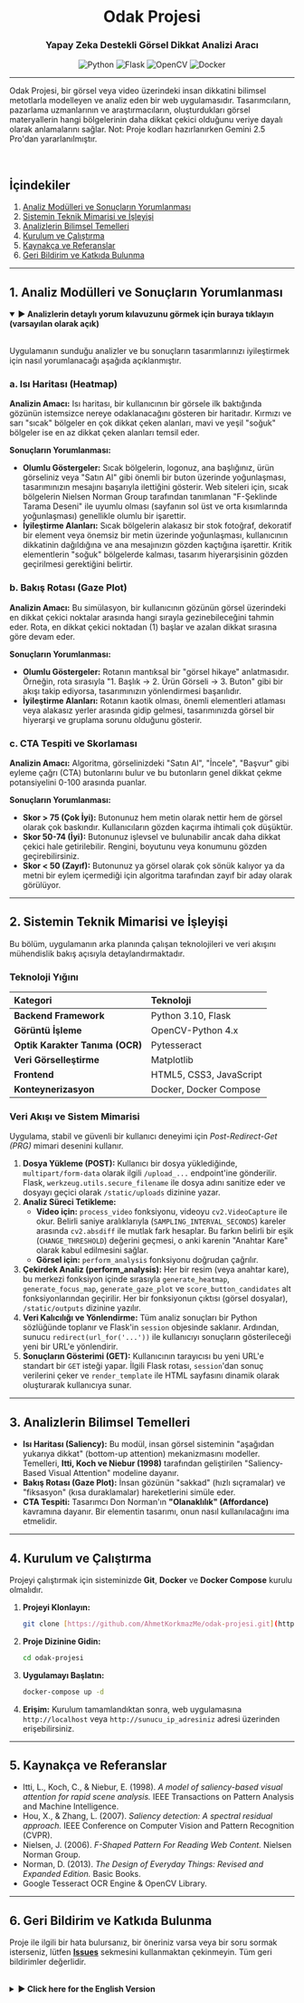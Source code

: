 <div align="center">

# Odak Projesi
### Yapay Zeka Destekli Görsel Dikkat Analizi Aracı

</div>

<div align="center">

![Python](https://img.shields.io/badge/Python-3.10-3776AB?style=for-the-badge&logo=python)
![Flask](https://img.shields.io/badge/Flask-000000?style=for-the-badge&logo=flask&logoColor=white)
![OpenCV](https://img.shields.io/badge/OpenCV-5C3EE8?style=for-the-badge&logo=opencv&logoColor=white)
![Docker](https://img.shields.io/badge/Docker-2496ED?style=for-the-badge&logo=docker&logoColor=white)

</div>

---

Odak Projesi, bir görsel veya video üzerindeki insan dikkatini bilimsel metotlarla modelleyen ve analiz eden bir web uygulamasıdır. Tasarımcıların, pazarlama uzmanlarının ve araştırmacıların, oluşturdukları görsel materyallerin hangi bölgelerinin daha dikkat çekici olduğunu veriye dayalı olarak anlamalarını sağlar.
Not: Proje kodları hazırlanırken Gemini 2.5 Pro'dan yararlanılmıştır.

<br>

## İçindekiler
1. [Analiz Modülleri ve Sonuçların Yorumlanması](#1-analiz-modülleri-ve-sonuçların-yorumlanması)
2. [Sistemin Teknik Mimarisi ve İşleyişi](#2-sistemin-teknik-mimarisi-ve-işleyişi)
3. [Analizlerin Bilimsel Temelleri](#3-analizlerin-bilimsel-temelleri)
4. [Kurulum ve Çalıştırma](#4-kurulum-ve-çalıştırma)
5. [Kaynakça ve Referanslar](#5-kaynakça-ve-referanslar)
6. [Geri Bildirim ve Katkıda Bulunma](#6-geri-bildirim-ve-katkıda-bulunma)

---

## 1. Analiz Modülleri ve Sonuçların Yorumlanması

<details open>
<summary><strong>► Analizlerin detaylı yorum kılavuzunu görmek için buraya tıklayın (varsayılan olarak açık)</strong></summary>
<br>

Uygulamanın sunduğu analizler ve bu sonuçların tasarımlarınızı iyileştirmek için nasıl yorumlanacağı aşağıda açıklanmıştır.

### a. Isı Haritası (Heatmap)
**Analizin Amacı:** Isı haritası, bir kullanıcının bir görsele ilk baktığında gözünün istemsizce nereye odaklanacağını gösteren bir haritadır. Kırmızı ve sarı "sıcak" bölgeler en çok dikkat çeken alanları, mavi ve yeşil "soğuk" bölgeler ise en az dikkat çeken alanları temsil eder.

**Sonuçların Yorumlanması:**
* **Olumlu Göstergeler:** Sıcak bölgelerin, logonuz, ana başlığınız, ürün görseliniz veya "Satın Al" gibi önemli bir buton üzerinde yoğunlaşması, tasarımınızın mesajını başarıyla ilettiğini gösterir. Web siteleri için, sıcak bölgelerin Nielsen Norman Group tarafından tanımlanan "F-Şeklinde Tarama Deseni" ile uyumlu olması (sayfanın sol üst ve orta kısımlarında yoğunlaşması) genellikle olumlu bir işarettir.
* **İyileştirme Alanları:** Sıcak bölgelerin alakasız bir stok fotoğraf, dekoratif bir element veya önemsiz bir metin üzerinde yoğunlaşması, kullanıcının dikkatinin dağıldığına ve ana mesajınızın gözden kaçtığına işarettir. Kritik elementlerin "soğuk" bölgelerde kalması, tasarım hiyerarşisinin gözden geçirilmesi gerektiğini belirtir.

### b. Bakış Rotası (Gaze Plot)
**Analizin Amacı:** Bu simülasyon, bir kullanıcının gözünün görsel üzerindeki en dikkat çekici noktalar arasında hangi sırayla gezinebileceğini tahmin eder. Rota, en dikkat çekici noktadan (1) başlar ve azalan dikkat sırasına göre devam eder.

**Sonuçların Yorumlanması:**
* **Olumlu Göstergeler:** Rotanın mantıksal bir "görsel hikaye" anlatmasıdır. Örneğin, rota sırasıyla "1. Başlık -> 2. Ürün Görseli -> 3. Buton" gibi bir akışı takip ediyorsa, tasarımınızın yönlendirmesi başarılıdır.
* **İyileştirme Alanları:** Rotanın kaotik olması, önemli elementleri atlaması veya alakasız yerler arasında gidip gelmesi, tasarımınızda görsel bir hiyerarşi ve gruplama sorunu olduğunu gösterir.

### c. CTA Tespiti ve Skorlaması
**Analizin Amacı:** Algoritma, görselinizdeki "Satın Al", "İncele", "Başvur" gibi eyleme çağrı (CTA) butonlarını bulur ve bu butonların genel dikkat çekme potansiyelini 0-100 arasında puanlar.

**Sonuçların Yorumlanması:**
* **Skor > 75 (Çok İyi):** Butonunuz hem metin olarak nettir hem de görsel olarak çok baskındır. Kullanıcıların gözden kaçırma ihtimali çok düşüktür.
* **Skor 50-74 (İyi):** Butonunuz işlevsel ve bulunabilir ancak daha dikkat çekici hale getirilebilir. Rengini, boyutunu veya konumunu gözden geçirebilirsiniz.
* **Skor < 50 (Zayıf):** Butonunuz ya görsel olarak çok sönük kalıyor ya da metni bir eylem içermediği için algoritma tarafından zayıf bir aday olarak görülüyor.

</details>

---

## 2. Sistemin Teknik Mimarisi ve İşleyişi
Bu bölüm, uygulamanın arka planında çalışan teknolojileri ve veri akışını mühendislik bakış açısıyla detaylandırmaktadır.

### Teknoloji Yığını

| Kategori | Teknoloji |
| :--- | :--- |
| **Backend Framework** | Python 3.10, Flask |
| **Görüntü İşleme** | OpenCV-Python 4.x |
| **Optik Karakter Tanıma (OCR)** | Pytesseract |
| **Veri Görselleştirme** | Matplotlib |
| **Frontend** | HTML5, CSS3, JavaScript |
| **Konteynerizasyon**| Docker, Docker Compose |

### Veri Akışı ve Sistem Mimarisi
Uygulama, stabil ve güvenli bir kullanıcı deneyimi için _Post-Redirect-Get (PRG)_ mimari desenini kullanır.

1.  **Dosya Yükleme (POST):** Kullanıcı bir dosya yüklediğinde, `multipart/form-data` olarak ilgili `/upload_...` endpoint'ine gönderilir. Flask, `werkzeug.utils.secure_filename` ile dosya adını sanitize eder ve dosyayı geçici olarak `/static/uploads` dizinine yazar.
2.  **Analiz Süreci Tetikleme:**
    * **Video için:** `process_video` fonksiyonu, videoyu `cv2.VideoCapture` ile okur. Belirli saniye aralıklarıyla (`SAMPLING_INTERVAL_SECONDS`) kareler arasında `cv2.absdiff` ile mutlak fark hesaplar. Bu farkın belirli bir eşik (`CHANGE_THRESHOLD`) değerini geçmesi, o anki karenin "Anahtar Kare" olarak kabul edilmesini sağlar.
    * **Görsel için:** `perform_analysis` fonksiyonu doğrudan çağrılır.
3.  **Çekirdek Analiz (perform_analysis):** Her bir resim (veya anahtar kare), bu merkezi fonksiyon içinde sırasıyla `generate_heatmap`, `generate_focus_map`, `generate_gaze_plot` ve `score_button_candidates` alt fonksiyonlarından geçirilir. Her bir fonksiyonun çıktısı (görsel dosyalar), `/static/outputs` dizinine yazılır.
4.  **Veri Kalıcılığı ve Yönlendirme:** Tüm analiz sonuçları bir Python sözlüğünde toplanır ve Flask'in `session` objesinde saklanır. Ardından, sunucu `redirect(url_for('...'))` ile kullanıcıyı sonuçların gösterileceği yeni bir URL'e yönlendirir.
5.  **Sonuçların Gösterimi (GET):** Kullanıcının tarayıcısı bu yeni URL'e standart bir `GET` isteği yapar. İlgili Flask rotası, `session`'dan sonuç verilerini çeker ve `render_template` ile HTML sayfasını dinamik olarak oluşturarak kullanıcıya sunar.

---

## 3. Analizlerin Bilimsel Temelleri
* **Isı Haritası (Saliency):** Bu modül, insan görsel sisteminin "aşağıdan yukarıya dikkat" (bottom-up attention) mekanizmasını modeller. Temelleri, **Itti, Koch ve Niebur (1998)** tarafından geliştirilen "Saliency-Based Visual Attention" modeline dayanır.
* **Bakış Rotası (Gaze Plot):** İnsan gözünün "sakkad" (hızlı sıçramalar) ve "fiksasyon" (kısa duraklamalar) hareketlerini simüle eder.
* **CTA Tespiti:** Tasarımcı Don Norman'ın **"Olanaklılık" (Affordance)** kavramına dayanır. Bir elementin tasarımı, onun nasıl kullanılacağını ima etmelidir.

---

## 4. Kurulum ve Çalıştırma
Projeyi çalıştırmak için sisteminizde **Git**, **Docker** ve **Docker Compose** kurulu olmalıdır.

1.  **Projeyi Klonlayın:**
    ```bash
    git clone [https://github.com/AhmetKorkmazMe/odak-projesi.git](https://github.com/AhmetKorkmazMe/odak-projesi.git)
    ```
2.  **Proje Dizinine Gidin:**
    ```bash
    cd odak-projesi
    ```
3.  **Uygulamayı Başlatın:**
    ```bash
    docker-compose up -d
    ```
4.  **Erişim:**
    Kurulum tamamlandıktan sonra, web uygulamasına `http://localhost` veya `http://sunucu_ip_adresiniz` adresi üzerinden erişebilirsiniz.

---

## 5. Kaynakça ve Referanslar
* Itti, L., Koch, C., & Niebur, E. (1998). *A model of saliency-based visual attention for rapid scene analysis.* IEEE Transactions on Pattern Analysis and Machine Intelligence.
* Hou, X., & Zhang, L. (2007). *Saliency detection: A spectral residual approach.* IEEE Conference on Computer Vision and Pattern Recognition (CVPR).
* Nielsen, J. (2006). *F-Shaped Pattern For Reading Web Content.* Nielsen Norman Group.
* Norman, D. (2013). *The Design of Everyday Things: Revised and Expanded Edition.* Basic Books.
* Google Tesseract OCR Engine & OpenCV Library.

---

## 6. Geri Bildirim ve Katkıda Bulunma
Proje ile ilgili bir hata bulursanız, bir öneriniz varsa veya bir soru sormak isterseniz, lütfen **[Issues](https://github.com/AhmetKorkmazMe/odak-projesi/issues)** sekmesini kullanmaktan çekinmeyin. Tüm geri bildirimler değerlidir.

<br>

<details>
<summary><strong>► Click here for the English Version</strong></summary>
<br>

# Odak Project: An AI-Powered Visual Attention Analysis Platform

The Odak Project is a web application that models and analyzes human visual attention on an image or video using scientific methods. It enables designers, marketing experts, and researchers to understand, based on data, which parts of their visual materials are more engaging.

## 1. Analysis Modules & Interpretation of Results

The analyses provided by the application and how to interpret these results to improve your designs are explained below.

### a. Heatmap
Purpose: A heatmap is a map that shows where a user's eye will involuntarily focus when they first look at an image. "Hot" regions in red and yellow represent the most attention-grabbing areas, while "cold" regions in blue and green represent the least.

Interpretation:
* Positive Indicators: If hot zones are concentrated on your logo, main headline, product image, or a key button like "Buy Now," it indicates that your design successfully conveys its message.
* Areas for Improvement: If hot zones are focused on an irrelevant stock photo or a decorative element, it's a sign that the user's attention is distracted. If critical elements remain in "cold" zones, the design hierarchy should be reconsidered.

### b. Gaze Plot
Purpose: This simulation predicts the sequence in which a user's eye might scan across the most salient points on a visual. The route starts from the most attention-grabbing point (1) and proceeds in descending order of attention.

Interpretation:
* Positive Indicators: The route tells a logical "visual story." For instance, if the path follows a flow like "1. Headline -> 2. Product Image -> 3. Button," your design's guidance is successful.
* Areas for Improvement: A chaotic path that skips important elements suggests a problem with visual hierarchy and grouping in your design.

### c. CTA Detection and Scoring
Purpose: The algorithm finds call-to-action (CTA) buttons like "Buy," "Learn More," or "Apply" in your visual and scores their attention-grabbing potential on a scale of 0-100.

Interpretation:
* Score > 75 (Very Good): Your button is clear both textually and visually dominant.
* Score 50-74 (Good): Your button is functional but could be made more prominent.
* Score < 50 (Weak): Your button is either visually subdued or its text doesn't imply an action, making it difficult for users to notice.

## 2. System's Technical Architecture and Operation

This section details the technologies and data flow that power the application from an engineering perspective.

### Technology Stack
* Backend Framework: Python 3.10, Flask
* Image Processing: OpenCV-Python 4.x
* Optical Character Recognition (OCR): Pytesseract
* Data Visualization: Matplotlib
* Frontend: HTML5, CSS3, JavaScript
* Containerization: Docker, Docker Compose

### Data Flow and System Architecture
The application uses the Post-Redirect-Get (PRG) design pattern for a stable and secure user experience.

1.  File Upload (POST): When a user uploads a file, it is sent as `multipart/form-data` to the relevant `/upload_...` endpoint. Flask sanitizes the filename using `werkzeug.utils.secure_filename` and temporarily writes the file to the `/static/uploads` directory.

2.  Triggering the Analysis Process:
    * For Videos: The `process_video` function reads the video using `cv2.VideoCapture`. It calculates the absolute difference (`cv2.absdiff`) between frames at specific intervals (`SAMPLING_INTERVAL_SECONDS`). If this difference exceeds a certain threshold (`CHANGE_THRESHOLD`), the current frame is considered a "Key Frame".
    * For Images: The `perform_analysis` function is called directly.

3.  Core Analysis (perform_analysis): Each image (or key frame) is passed through the `generate_heatmap`, `generate_focus_map`, `generate_gaze_plot`, and `score_button_candidates` sub-functions within this central function. The output of each function (image files) is written to the `/static/outputs` directory.

4.  Data Persistence and Redirection: All analysis results are collected in a Python dictionary and stored in Flask's `session` object. The server then redirects the user to a new URL for displaying the results using `redirect(url_for('...'))`.

5.  Displaying Results (GET): The user's browser makes a standard `GET` request to this new URL. The corresponding Flask route retrieves the result data from the `session` and dynamically renders the HTML page using `render_template`.

## 3. Scientific Foundations of the Analyses

The analysis modules are based on academic principles in computer vision and cognitive psychology.

* Heatmap (Saliency): This module models the "bottom-up attention" mechanism of the human visual system, based on the foundational "Saliency-Based Visual Attention" model by Itti, Koch, and Niebur (1998).
* Gaze Plot: It simulates the "saccade" (rapid jumps) and "fixation" (short pauses) movements of the human eye by identifying high-density areas in the saliency map.
* CTA Detection: It is based on Don Norman's concept of "Affordance." The design of an element should imply how it is to be used (e.g., that it is "clickable"). The algorithm identifies this affordance by combining semantic content, visual distinctiveness, and geometric form.

## 4. Installation and Setup

You must have Git, Docker, and Docker Compose installed to run the project.

1.  Clone the Repository:
    ```bash
    git clone [https://github.com/AhmetKorkmazMe/odak-projesi.git](https://github.com/AhmetKorkmazMe/odak-projesi.git)
    ```
2.  Navigate to the Project Directory:
    ```bash
    cd odak-projesi
    ```
3.  Launch the Application:
    ```bash
    docker-compose up -d
    ```
4.  Access:
    Once complete, access the web application at `http://localhost` or `http://your_server_ip_address`.

## 5. Bibliography and References

The algorithms and methodologies used in this project are based on the following foundational scientific works and technologies.

* Itti, L., Koch, C., & Niebur, E. (1998). *A model of saliency-based visual attention for rapid scene analysis.* IEEE Transactions on Pattern Analysis and Machine Intelligence.
* Hou, X., & Zhang, L. (2007). *Saliency detection: A spectral residual approach.* IEEE Conference on Computer Vision and Pattern Recognition (CVPR).
* Nielsen, J. (2006). *F-Shaped Pattern For Reading Web Content.* Nielsen Norman Group.
* Norman, D. (2013). *The Design of Everyday Things: Revised and Expanded Edition.* Basic Books.
* Google Tesseract OCR Engine & OpenCV Library.

## 6. Feedback and Contributions
If you find a bug, have a suggestion, or want to ask a question about the project, please feel free to use the **[Issues](https://github.com/AhmetKorkmazMe/odak-projesi/issues)** tab. All feedback is valuable.

</details>

